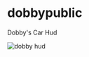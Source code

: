 # dobbypublic

  Dobby's Car Hud

![dobby hud](https://user-images.githubusercontent.com/63594232/149758815-1d7329b1-553e-4fa9-8cb9-3bbd5cf142e4.png)

